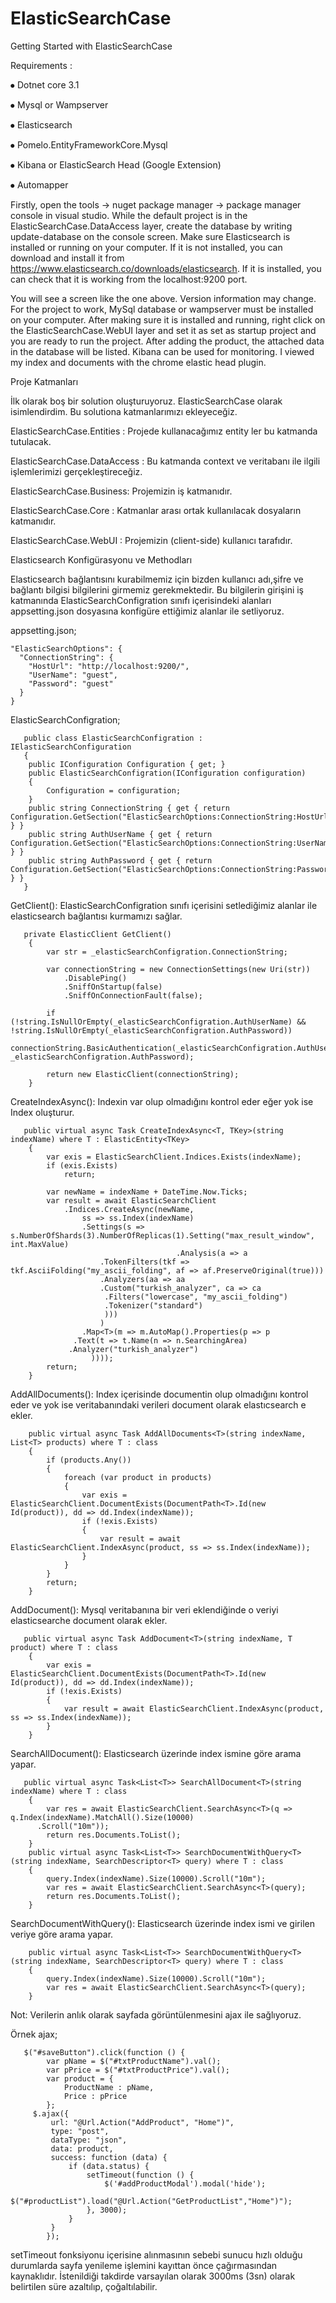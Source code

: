 # ElasticSearchCase

Getting Started with ElasticSearchCase

Requirements :

⦁	Dotnet core 3.1

⦁	Mysql or Wampserver

⦁	Elasticsearch

⦁	Pomelo.EntityFrameworkCore.Mysql

⦁	Kibana or ElasticSearch Head (Google Extension)

⦁	Automapper

Firstly, open the tools -> nuget package manager -> package manager console in visual studio. While the default project is in the ElasticSearchCase.DataAccess layer, create the database by writing update-database on the console screen.
Make sure Elasticsearch is installed or running on your computer. If it is not installed, you can download and install it from https://www.elasticsearch.co/downloads/elasticsearch. If it is installed, you can check that it is working from the localhost:9200 port.
 
You will see a screen like the one above. Version information may change.
For the project to work, MySql database or wampserver must be installed on your computer. After making sure it is installed and running, right click on the ElasticSearchCase.WebUI layer and set it as set as startup project and you are ready to run the project.
After adding the product, the attached data in the database will be listed.
Kibana can be used for monitoring. I viewed my index and documents with the chrome elastic head plugin.

Proje Katmanları

İlk olarak boş bir solution oluşturuyoruz. ElasticSearchCase olarak isimlendirdim. Bu solutiona katmanlarımızı ekleyeceğiz.​

ElasticSearchCase.Entities : Projede kullanacağımız entity ler bu katmanda tutulacak.​

ElasticSearchCase.DataAccess : Bu katmanda context ve veritabanı ile ilgili işlemlerimizi gerçekleştireceğiz.​

ElasticSearchCase.Business: Projemizin iş katmanıdır.​

ElasticSearchCase.Core : Katmanlar arası ortak kullanılacak dosyaların katmanıdır.​

ElasticSearchCase.WebUI : Projemizin (client-side) kullanıcı tarafıdır.​

Elasticsearch Konfigürasyonu ve Methodları

Elasticsearch bağlantısını kurabilmemiz için bizden kullanıcı adı,şifre ve bağlantı bilgisi bilgilerini girmemiz gerekmektedir.​
Bu bilgilerin girişini iş katmanında ElasticSearchConfigration sınıfı içerisindeki alanları appsetting.json dosyasına konfigüre ettiğimiz alanlar ile setliyoruz.​

appsetting.json;​

    "ElasticSearchOptions": {
      "ConnectionString": {
        "HostUrl": "http://localhost:9200/",
        "UserName": "guest",
        "Password": "guest"
      }
    }
    
ElasticSearchConfigration;​

       public class ElasticSearchConfigration : IElasticSearchConfiguration
       {
        public IConfiguration Configuration { get; }
        public ElasticSearchConfigration(IConfiguration configuration)
        {
            Configuration = configuration;
        }
        public string ConnectionString { get { return Configuration.GetSection("ElasticSearchOptions:ConnectionString:HostUrl").Value; } }
        public string AuthUserName { get { return Configuration.GetSection("ElasticSearchOptions:ConnectionString:UserName").Value; } }
        public string AuthPassword { get { return Configuration.GetSection("ElasticSearchOptions:ConnectionString:Password").Value; } }
       }

GetClient(): ElasticSearchConfigration sınıfı içerisini setlediğimiz alanlar ile elasticsearch bağlantısı kurmamızı sağlar.​

       private ElasticClient GetClient()
        {
            var str = _elasticSearchConfigration.ConnectionString;

            var connectionString = new ConnectionSettings(new Uri(str))
                .DisablePing()
                .SniffOnStartup(false)
                .SniffOnConnectionFault(false);

            if (!string.IsNullOrEmpty(_elasticSearchConfigration.AuthUserName) && !string.IsNullOrEmpty(_elasticSearchConfigration.AuthPassword))
                connectionString.BasicAuthentication(_elasticSearchConfigration.AuthUserName, _elasticSearchConfigration.AuthPassword);

            return new ElasticClient(connectionString);
        }
        
CreateIndexAsync(): Indexin var olup olmadığını kontrol eder eğer yok ise Index oluşturur.​

       public virtual async Task CreateIndexAsync<T, TKey>(string indexName) where T : ElasticEntity<TKey>
        {
            var exis = ElasticSearchClient.Indices.Exists(indexName);
            if (exis.Exists)
                return;

            var newName = indexName + DateTime.Now.Ticks;
            var result = await ElasticSearchClient
                .Indices.CreateAsync(newName,
                    ss => ss.Index(indexName)
                    .Settings(s => s.NumberOfShards(3).NumberOfReplicas(1).Setting("max_result_window", int.MaxValue)
                                         .Analysis(a => a
                        .TokenFilters(tkf => tkf.AsciiFolding("my_ascii_folding", af => af.PreserveOriginal(true)))
                        .Analyzers(aa => aa
                        .Custom("turkish_analyzer", ca => ca
                         .Filters("lowercase", "my_ascii_folding")
                         .Tokenizer("standard")
                         )))
                        )
                    .Map<T>(m => m.AutoMap().Properties(p => p
                  .Text(t => t.Name(n => n.SearchingArea)
                 .Analyzer("turkish_analyzer")
                      ))));
            return;
        }

   AddAllDocuments(): Index içerisinde documentin olup olmadığını kontrol eder ve yok ise veritabanındaki verileri document olarak elastıcsearch e ekler.​
   
        public virtual async Task AddAllDocuments<T>(string indexName, List<T> products) where T : class
        {
            if (products.Any())
            {
                foreach (var product in products)
                {
                    var exis = ElasticSearchClient.DocumentExists(DocumentPath<T>.Id(new Id(product)), dd => dd.Index(indexName));
                    if (!exis.Exists)
                    {
                        var result = await ElasticSearchClient.IndexAsync(product, ss => ss.Index(indexName));
                    }
                }
            }
            return;
        }
        
AddDocument(): Mysql veritabanına bir veri eklendiğinde o veriyi elasticsearche document olarak ekler.​

       public virtual async Task AddDocument<T>(string indexName, T product) where T : class
        {
            var exis = ElasticSearchClient.DocumentExists(DocumentPath<T>.Id(new Id(product)), dd => dd.Index(indexName));
            if (!exis.Exists)
            {
                var result = await ElasticSearchClient.IndexAsync(product, ss => ss.Index(indexName));
            }
        }

SearchAllDocument(): Elasticsearch üzerinde index ismine göre arama yapar.​

       public virtual async Task<List<T>> SearchAllDocument<T>(string indexName) where T : class
        {
            var res = await ElasticSearchClient.SearchAsync<T>(q => q.Index(indexName).MatchAll().Size(10000)
          .Scroll("10m"));
            return res.Documents.ToList();
        }
        public virtual async Task<List<T>> SearchDocumentWithQuery<T>(string indexName, SearchDescriptor<T> query) where T : class
        {
            query.Index(indexName).Size(10000).Scroll("10m");
            var res = await ElasticSearchClient.SearchAsync<T>(query);
            return res.Documents.ToList();
        }

SearchDocumentWithQuery(): Elasticsearch üzerinde index ismi ve girilen veriye göre arama yapar. 

        public virtual async Task<List<T>> SearchDocumentWithQuery<T>(string indexName, SearchDescriptor<T> query) where T : class
        {
            query.Index(indexName).Size(10000).Scroll("10m");
            var res = await ElasticSearchClient.SearchAsync<T>(query);
        }          

Not: Verilerin anlık olarak sayfada görüntülenmesini ajax ile sağlıyoruz. 

Örnek ajax;

       $("#saveButton").click(function () {
            var pName = $("#txtProductName").val();
            var pPrice = $("#txtProductPrice").val();
            var product = {
                ProductName : pName,
                Price : pPrice
            };
         $.ajax({
             url: "@Url.Action("AddProduct", "Home")",
             type: "post",
             dataType: "json",
             data: product,
             success: function (data) {
                 if (data.status) {
                     setTimeout(function () {
                         $('#addProductModal').modal('hide');
                       $("#productList").load("@Url.Action("GetProductList","Home")");
                     }, 3000);
                 }
             }
            });
            
setTimeout fonksiyonu içerisine alınmasının sebebi sunucu hızlı olduğu durumlarda sayfa yenileme işlemini kayıttan önce çağırmasından kaynaklıdır. İstenildiği takdirde varsayılan olarak 3000ms (3sn) olarak belirtilen süre azaltılıp, çoğaltılabilir.

